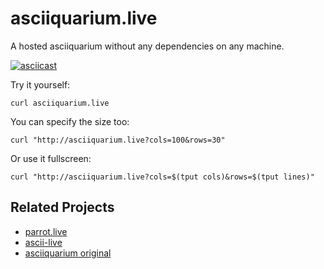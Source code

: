 # asciiquarium.live

A hosted asciiquarium without any dependencies on any machine.

[![asciicast](https://asciinema.org/a/539009.svg)](https://asciinema.org/a/539009)

Try it yourself:
```
curl asciiquarium.live
```` 


You can specify the size too:
```
curl "http://asciiquarium.live?cols=100&rows=30"
```

Or use it fullscreen:
```
curl "http://asciiquarium.live?cols=$(tput cols)&rows=$(tput lines)"
```

## Related Projects
* [parrot.live](https://github.com/hugomd/parrot.live)
* [ascii-live](https://github.com/hugomd/ascii-live)
* [asciiquarium original](https://robobunny.com/projects/asciiquarium/html/)